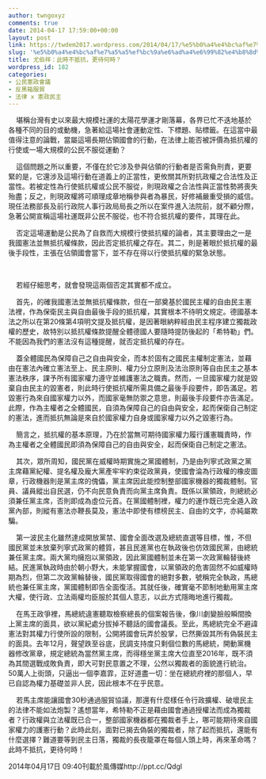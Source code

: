 ```yaml
---
author: twngoxyz
comments: true
date: 2014-04-17 17:59:00+00:00
layout: post
link: https://twdem2017.wordpress.com/2014/04/17/%e5%b0%a4%e4%bc%af%e7%a5%a5%ef%bc%9a%e6%ad%a4%e6%99%82%e4%b8%8d%e6%8a%b5%e6%8a%97%ef%bc%8c%e6%9b%b4%e5%be%85%e4%bd%95%e6%99%82%ef%bc%9f/
slug: '%e5%b0%a4%e4%bc%af%e7%a5%a5%ef%bc%9a%e6%ad%a4%e6%99%82%e4%b8%8d%e6%8a%b5%e6%8a%97%ef%bc%8c%e6%9b%b4%e5%be%85%e4%bd%95%e6%99%82%ef%bc%9f'
title: 尤伯祥：此時不抵抗，更待何時？
wordpress_id: 182
categories:
- 公民憲政會議
- 反黑箱服貿
- 法律 x 憲政民主
---
```


    堪稱台灣有史以來最大規模社運的太陽花學運才剛落幕，各界已忙不迭地基於各種不同的目的或動機，急著給這場社會運動定性、下標題、貼標籤。在這當中最值得注意的論戰，當屬這場長期佔領國會的行動，在法律上能否被評價為抵抗權的行使或一場大規模的公民不服從運動？

  


    這個問題之所以重要，不僅在於它涉及參與佔領的行動者是否需負刑責，更要緊的是，它還涉及這場行動在道義上的正當性，更攸關其所對抗政權之合法性及正當性。若被定性為行使抵抗權或公民不服從，則現政權之合法性與正當性勢將喪失殆盡；反之，則現政權將可順理成章地稱參與者為暴民，好修補嚴重受損的威信。現任法務部長及前行政院人事行政局局長之所以在案件進入法院前，就不顧分際，急著公開宣稱這場社運既非公民不服從，也不符合抵抗權的要件，其理在此。

  


    否定這場運動是公民為了自救而大規模行使抵抗權的論者，其主要理由之一是我國憲法並無抵抗權條款，因此否定抵抗權之存在。其二，則是著眼於抵抗權的最後手段性，主張在佔領國會當下，並不存在得以行使抵抗權的緊急狀態。

   

    若經仔細思考，就會發現這兩個否定其實都不成立。

  


    首先，的確我國憲法並無抵抗權條款，但在一部奠基於國民主權的自由民主憲法裡，作為保衛民主與自由最後手段的抵抗權，其實根本不待明文規定。德國基本法之所以在第20條第4項明文提及抵抗權，是因著眼納粹經由民主程序建立獨裁政權的歷史，故特別以抵抗權條款提醒全體德國人要隨時提防後起的「希特勒」們。不能因為我們的憲法沒有這種提醒，就否定抵抗權的存在。

  


    蓋全體國民為保障自己之自由與安全，而本於固有之國民主權制定憲法，並藉由在憲法內確立憲法至上、民主原則、權力分立原則及法治原則等自由民主之基本憲法秩序，課予所有國家權力遵守並維護憲法之職責。然而，一旦國家權力就是毀棄自由民主的毀憲者，則此時行使抵抗權所需具備之最後手段要件，即告滿足。若毀憲行為來自國家權力以外，而國家毫無防禦之意思，則最後手段要件亦告滿足。此際，作為主權者之全體國民，自須為保障自己的自由與安全，起而保衛自己制定的憲法，進而抵抗無論是來自於國家權力自身或國家權力以外之毀憲行為。

  


    簡言之，抵抗權的基本原理，乃在於當無可期待國家權力履行護憲職責時，作為主權者之全體國民即須為保障自己的自由與安全，起而保衛自己制定之憲法。

  


    其次，眾所周知，國民黨在威權時期實施之黨國體制，乃是由列寧式政黨之黨主席藉黨紀權、提名權及龐大黨產牢牢約束從政黨員，使國會淪為行政權的橡皮圖章，行政機器則是黨主席的傀儡，黨主席因此能控制整部國家機器的獨裁體制。官員、議員縱出自民選，仍不向民意負責而向黨主席負責。既係以黨領政，則總統必須兼任黨主席，否則即成為虛位元首。在黨國體制裡，權力的運作既已完全遁入政黨內部，則縱有憲法亦鞭長莫及，憲法中即使有標榜民主、自由的文字，亦純屬欺騙。

  


    第一波民主化雖然達成開放黨禁、國會全面改選及總統直選等目標，惟，不但國民黨並未放棄列寧式政黨的體質，甚且民進黨也在執政後也仿效國民黨，由總統兼任黨主席。兩大黨均擁抱以黨領政，因此黨國體制並未在第一次政黨輪替後終結。民進黨執政時由於朝小野大，未能掌握國會，以黨領政的危害固然不如威權時期為烈，但第二次政黨輪替後，國民黨取得國會的絕對多數，號稱完全執政，馬總統也兼任黨主席，黨國體制即告全面復活。其就任後，確實毫不節制地動用黨主席大權，使行政、立法兩權均臣服於其個人意志，以此方式隱晦地進行獨裁。

  


    在馬王政爭裡，馬總統違憲聽取檢察總長的個案報告後，像川劇變臉般瞬間換上黨主席的面具，欲以黨紀處分拔掉不聽話的國會議長。至此，馬總統完全不避諱憲法對其權力行使所設的限制，公開將國會玩弄於股掌，已然撕毀其所有偽裝民主的面具。去年12月，聲望跌至谷底，民調支持度只剩個位數的馬總統，開動黨機器修改黨章，規定總統為當然黨主席，而得穩坐黨主席大位直至2016年，既不須為其間選戰成敗負責，即大可對民意置之不理，公然以獨裁者的面貌進行統治。50萬人上街頭，只逼出一個李嘉霏，正好道盡一切：坐在總統府裡的那個人，早已自認為權力基礎並非人民，因此根本不在乎民意。

  


    若馬主席能讓國會30秒通過服貿協議，那還有什麼樣任令行政擴權、破壞民主的法律不能如法炮製？遙想當年，希特勒不正是藉由國會通過授權法而成為獨裁者？行政權與立法權既已合一，整部國家機器都在獨裁者手上，哪可能期待來自國家權力的護憲行動？此時此刻，面對已揭去偽裝的獨裁者，除了起而抵抗，還能有什麼選擇？難道要等到民主日落，獨裁的長夜籠罩在每個人頭上時，再來革命嗎？此時不抵抗，更待何時！

  


2014年04月17日 09:40刊載於風傳媒http://ppt.cc/Qdgl

  

